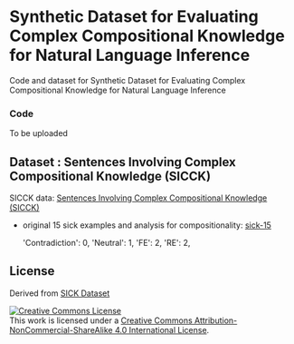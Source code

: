 # Synthetic Dataset for Evaluating Complex Compositional Knowledge for Natural Language Inference
Code and dataset for Synthetic Dataset for Evaluating Complex Compositional Knowledge for Natural Language Inference


### Code
To be uploaded

## Dataset : Sentences Involving Complex Compositional Knowledge (SICCK)
SICCK data: <a href="https://github.com/clulab/releases/tree/master/acl2023-nlrse-sicck/data/SICCK"> Sentences Involving Complex Compositional Knowledge (SICCK) </a>

- original 15 sick examples and analysis for compositionality: <a href="https://github.com/clulab/releases/tree/master/acl2023-nlrse-sicck/data/original-sick-examples"> sick-15 </a>

    'Contradiction': 0,
    'Neutral': 1, 
    'FE': 2, 
    'RE': 2, 

## License 
Derived from <a href="https://marcobaroni.org/composes/sick.html">SICK Dataset</a>

<a rel="license" href="http://creativecommons.org/licenses/by-nc-sa/4.0/"><img alt="Creative Commons License" style="border-width:0" src="https://i.creativecommons.org/l/by-nc-sa/4.0/88x31.png" /></a><br />This work is licensed under a <a rel="license" href="http://creativecommons.org/licenses/by-nc-sa/4.0/">Creative Commons Attribution-NonCommercial-ShareAlike 4.0 International License</a>.